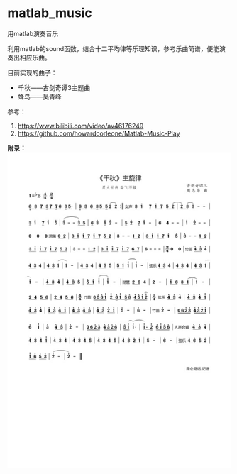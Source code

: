 # matlab_music
用matlab演奏音乐

利用matlab的sound函数，结合十二平均律等乐理知识，参考乐曲简谱，便能演奏出相应乐曲。

目前实现的曲子：
- 千秋——古剑奇谭3主题曲
- 蜂鸟——吴青峰

参考：
1. https://www.bilibili.com/video/av46176249
2. https://github.com/howardcorleone/Matlab-Music-Play

**附录：**
![image](https://github.com/lemontree699/matlab_music/blob/master/pic/%E5%8D%83%E7%A7%8B.jpg)
